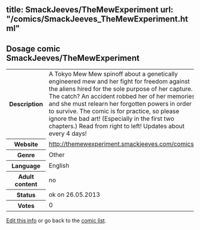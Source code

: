 title: SmackJeeves/TheMewExperiment
url: "/comics/SmackJeeves_TheMewExperiment.html"
---
Dosage comic SmackJeeves/TheMewExperiment
-----------------------------------------

<p id="msg"></p>
<script type="text/javascript">
if (window.location.search === '?edit_info_mail=sent_ok') {
  var elem = document.getElementById("msg");
  elem.innerHTML = 'Edited information sucessfully sent for review, which is usually done daily. Thanks!';
  elem.className = 'ok';
}
</script>
<table class="comicinfo">
<tr>
<th>Description</th><td>A Tokyo Mew Mew spinoff about a genetically engineered mew and her fight for freedom against the aliens hired for the sole purpose of her capture. The catch? An accident robbed her of her memories and she must relearn her forgotten powers in order to survive. The comic is for practice, so please ignore the bad art! (Especially in the first two chapters.) Read from right to left! Updates about every 4 days!</td>
</tr>
<tr>
<th>Website</th><td><a href="http://themewexperiment.smackjeeves.com/comics/">http://themewexperiment.smackjeeves.com/comics/</a></td>
</tr>
<tr>
<th>Genre</th><td>Other</td>
</tr>
<tr>
<th>Language</th><td>English</td>
</tr>
<tr>
<th>Adult content</th><td>no</td>
</tr>
<tr>
<th>Status</th><td>ok on 26.05.2013</td>
</tr>
<tr>
<th>Votes</th><td>0</td>
</tr>
</table>

[Edit this info](SmackJeeves_TheMewExperiment_edit.html) or go back to the [comic list](../comic-index.html).
